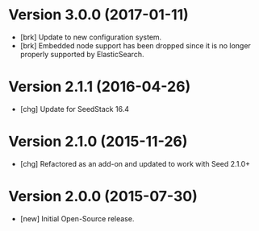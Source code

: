 # Version 3.0.0 (2017-01-11)

* [brk] Update to new configuration system.
* [brk] Embedded node support has been dropped since it is no longer properly supported by ElasticSearch.

# Version 2.1.1 (2016-04-26)

* [chg] Update for SeedStack 16.4

# Version 2.1.0 (2015-11-26)

* [chg] Refactored as an add-on and updated to work with Seed 2.1.0+

# Version 2.0.0 (2015-07-30)

* [new] Initial Open-Source release.
